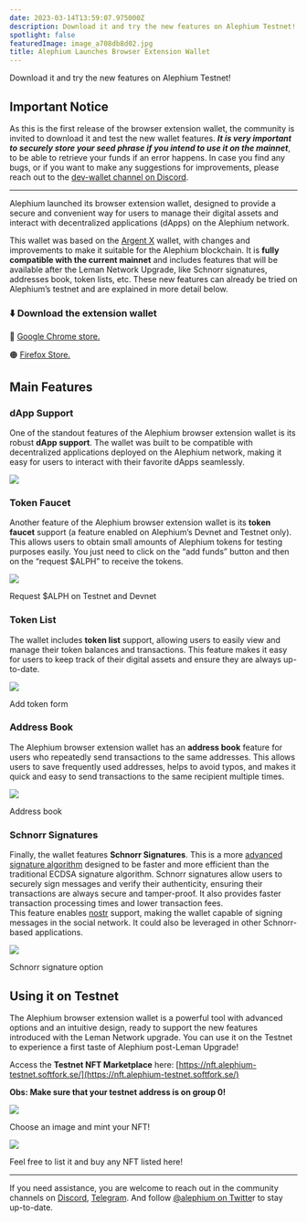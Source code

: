 ```yaml
---
date: 2023-03-14T13:59:07.975000Z
description: Download it and try the new features on Alephium Testnet!
spotlight: false
featuredImage: image_a708db8d02.jpg
title: Alephium Launches Browser Extension Wallet
---
```

Download it and try the new features on Alephium Testnet!

## Important Notice

As this is the first release of the browser extension wallet, the community is invited to download it and test the new wallet features. **_It is very important to securely store your seed phrase if you intend to use it on the mainnet_**, to be able to retrieve your funds if an error happens. In case you find any bugs, or if you want to make any suggestions for improvements, please reach out to the [dev-wallet channel on Discord](/discord).

---

Alephium launched its browser extension wallet, designed to provide a secure and convenient way for users to manage their digital assets and interact with decentralized applications (dApps) on the Alephium network.

This wallet was based on the [Argent X](https://github.com/argentlabs/argent-x) wallet, with changes and improvements to make it suitable for the Alephium blockchain. It is **fully compatible with the current mainnet** and includes features that will be available after the Leman Network Upgrade, like Schnorr signatures, addresses book, token lists, etc. These new features can already be tried on Alephium’s testnet and are explained in more detail below.

### ⬇️ Download the extension wallet

🔵 [Google Chrome store.](https://chrome.google.com/webstore/detail/alephium-extension-wallet/gdokollfhmnbfckbobkdbakhilldkhcj)

🟠 [Firefox Store.](https://addons.mozilla.org/en-US/firefox/addon/alephiumextensionwallet/)

## Main Features

### dApp Support

One of the standout features of the Alephium browser extension wallet is its robust **dApp support**. The wallet was built to be compatible with decentralized applications deployed on the Alephium network, making it easy for users to interact with their favorite dApps seamlessly.

![](image_830b55ca45.jpg)

### Token Faucet

Another feature of the Alephium browser extension wallet is its **token faucet** support (a feature enabled on Alephium’s Devnet and Testnet only). This allows users to obtain small amounts of Alephium tokens for testing purposes easily. You just need to click on the “add funds” button and then on the “request \$ALPH” to receive the tokens.

![](image_a708db8d02.jpg)

Request $ALPH on Testnet and Devnet

### Token List

The wallet includes **token list** support, allowing users to easily view and manage their token balances and transactions. This feature makes it easy for users to keep track of their digital assets and ensure they are always up-to-date.

![](image_ff29a51d32.jpg)

Add token form

### Address Book

The Alephium browser extension wallet has an **address book** feature for users who repeatedly send transactions to the same addresses. This allows users to save frequently used addresses, helps to avoid typos, and makes it quick and easy to send transactions to the same recipient multiple times.

![](image_e24e700430.jpg)

Address book

### Schnorr Signatures

Finally, the wallet features **Schnorr Signatures**. This is a more [advanced signature algorithm](https://en.wikipedia.org/wiki/Schnorr_signature) designed to be faster and more efficient than the traditional ECDSA signature algorithm. Schnorr signatures allow users to securely sign messages and verify their authenticity, ensuring their transactions are always secure and tamper-proof. It also provides faster transaction processing times and lower transaction fees.   
This feature enables [nostr](https://nostr.com/) support, making the wallet capable of signing messages in the social network. It could also be leveraged in other Schnorr-based applications.

![](image_a2ab67a85a.jpg)

Schnorr signature option

## Using it on Testnet

The Alephium browser extension wallet is a powerful tool with advanced options and an intuitive design, ready to support the new features introduced with the Leman Network upgrade. You can use it on the Testnet to experience a first taste of Alephium post-Leman Upgrade!

Access the **Testnet NFT Marketplace** here: [https://nft.alephium-testnet.softfork.se/](https://nft.alephium-testnet.softfork.se/)

**Obs: Make sure that your testnet address is on group 0!**

![](image_8f4470a512.png)

Choose an image and mint your NFT!

![](image_36edd62fe8.png)

Feel free to list it and buy any NFT listed here!

---

If you need assistance, you are welcome to reach out in the community channels on [Discord](/discord), [Telegram](https://t.me/alephiumgroup). And follow [@alephium on Twitte](https://twitter.com/alephium)r to stay up-to-date.
